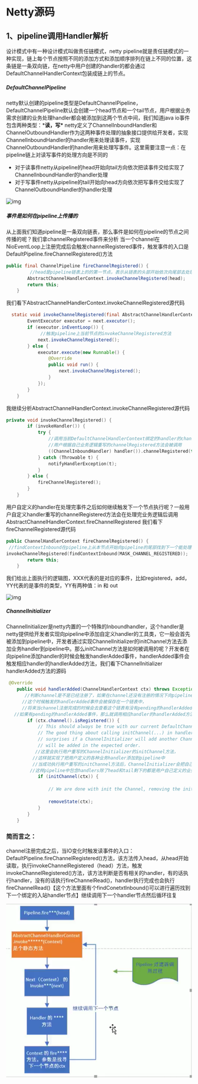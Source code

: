 # Netty源码

## 1、pipeline调用Handler解析

设计模式中有一种设计模式叫做责任链模式，netty pipeline就是责任链模式的一种实现，链上每个节点按照不同的添加方式和添加顺序排列在链上不同的位置，这条链是一条双向链，在netty中用户创建的handler的都会通过DefaultChannelHandlerContext包装成链上的节点。

##### DefaultChannelPipeline

netty默认创建的pipeline类型是DefaultChannelPipeline，DefaultChannelPipeline默认会创建一个head节点和一个tail节点，用户根据业务需求创建的业务处理handler都会被添加到这两个节点中间，我们知道java io事件包含两种类型：***读，写\***
 netty定义了ChannelInboundHandler和ChannelOutboundHandler作为这两种事件处理的抽象接口提供给开发者，实现ChannelInboundHandler的handler用来处理读事件，实现ChannelOutboundHandler的handler用来处理写事件。这里需要注意一点：在pipeline链上对读写事件的处理方向是不同的

- 对于读事件netty从pipeline的head开始向tail方向依次把读事件交给实现了ChannelInboundHandler的handler处理
- 对于写事件netty从pipeline的tail开始向head方向依次把写事件交给实现了ChannelOutboundHandler的handler处理

![img](https://upload-images.jianshu.io/upload_images/23114405-ff89f486ae75632b.png?imageMogr2/auto-orient/strip|imageView2/2/format/webp)

##### 事件是如何在pipeline上传播的

从上面我们知道pipeline是一条双向链表，那么事件是如何在pipeline的节点之间传播的呢？我们拿channelRegistered事件来分析
 当一个channel在NioEventLoop上注册完成后会触发channelRegistered事件，触发事件的入口是DefaultPipeline.fireChannelRegistered()方法

```java
public final ChannelPipeline fireChannelRegistered() {
         //head是pipeline链表上的的第一节点，表示从链表的头部开始依次向尾部去处理registered事件
        AbstractChannelHandlerContext.invokeChannelRegistered(head);
        return this;
    }
```

我们看下AbstractChannelHandlerContext.invokeChannelRegistered源代码

```java
  static void invokeChannelRegistered(final AbstractChannelHandlerContext next) {
        EventExecutor executor = next.executor();
        if (executor.inEventLoop()) {
             //触发pipeline上当前节点的invokeChannelRegistered方法
            next.invokeChannelRegistered();
        } else {
            executor.execute(new Runnable() {
                @Override
                public void run() {
                    next.invokeChannelRegistered();
                }
            });
        }
    }
```

我继续分析AbstractChannelHandlerContext.invokeChannelRegistered源代码



```cpp
private void invokeChannelRegistered() {
        if (invokeHandler()) {
            try {
                //调用当前DefaultChannelHandlerContext绑定的handler的channelRegistered方法，
                //用户根据自己业务逻辑重写的channelRegistered方法会被调用
                ((ChannelInboundHandler) handler()).channelRegistered(this);
            } catch (Throwable t) {
                notifyHandlerException(t);
            }
        } else {
            fireChannelRegistered();
        }
    }
```

用户自定义的handler在处理完事件之后如何继续触发下一个节点执行呢？一般用户自定义handler重写的channelRegistered方法会在处理完业务逻辑后调用AbstractChannelHandlerContext.fireChannelRegistered
 我们看下 fireChannelRegistered源代码



```kotlin
public ChannelHandlerContext fireChannelRegistered() {
 //findContextInbound在pipeline上从本节点开始向pipeline的尾部找到下一个能处理channel  registered事件的handler，
invokeChannelRegistered(findContextInbound(MASK_CHANNEL_REGISTERED));
        return this;
    }
```

我们给出上面执行的逻辑图，XXX代表的是对应的事件，比如registered，add，YY代表的是事件的类型，YY有两种值：in 和 out



![img](https:////upload-images.jianshu.io/upload_images/23114405-4f12e8b3fee5ae92.png?imageMogr2/auto-orient/strip|imageView2/2/w/1200/format/webp)

##### ChannelInitializer

ChannelInitializer是netty内置的一个特殊的Inboundhandler，这个handler是netty提供给开发者实现向pipeline中添加自定义handler的工具类，它一般会首先被添加到pipeline中，开发者通过实现ChannelInitializer的initChannel方法去添加业务handler到pipeline中。那么initChannel方法是如何被调用的呢？开发者在向pipeline添加handler的时候会触发handlerAdded事件，handlerAdded事件会触发相应handler的handlerAdded方法，我们看下ChannelInitializer handlerAdded方法的源码



```java
 @Override
    public void handlerAdded(ChannelHandlerContext ctx) throws Exception {
       //判断channel是不是已经注册了，如果在channel还没有注册的情况下向pipeline添加了handler，
      //这个时候触发的handlerAdded事件会被保存在一个链表中，
      //将来当channel注册完成的时候会去查看这个链表有没有pending的handlerAdded事件需要触发，
   //如果有pending的handlerAdded事件，那么就调用相应handler的handlerAdded方法
        if (ctx.channel().isRegistered()) {
            // This should always be true with our current DefaultChannelPipeline implementation.
            // The good thing about calling initChannel(...) in handlerAdded(...) is that there will be no ordering
            // surprises if a ChannelInitializer will add another ChannelInitializer. This is as all handlers
            // will be added in the expected order.
           //这里会执行用户重写的ChannelInitializer的initChannel方法，
          //这样就实现了把用户定义的各种业务handler添加到pipeline中
          //当成功执行用户重写的initChannel方法后，ChannelInitializer会把自己从pipeline中删除，
         //这样pipeline中包含handlers除了head和tail剩下的都是用户自己定义的业务handler
            if (initChannel(ctx)) {

                // We are done with init the Channel, removing the initializer now.  
   
                removeState(ctx);
            }
        }
    }
```

### 简而言之：

channel注册完成之后，当IO变化时触发读事件的入口：DefaultPipeline.fireChannelRegistered()方法，该方法传入head，从head开始读取，执行invokeChannelRegistered（head）方法，触发invokeChannelRegistered()方法，该方法判断是否有相关的handler，有的话执行handler，没有的话执行fireChannelRead()，handler执行完成也会执行fireChannelRead()【这个方法里面有个findConetxtInbound()可以进行遍历找到下一个绑定的入站handler节点】继续调用下一个handler节点然后循环往复

![pipeline](img\pipeline.png)